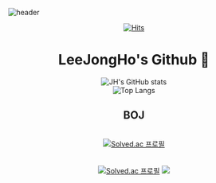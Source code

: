 ![header](https://capsule-render.vercel.app/api?type=waving&color=gradient&height=300&section=header&text=WelCome!&animation=scaleIn&fontSize=90)
<div align="center">
  
  [![Hits](https://hits.seeyoufarm.com/api/count/incr/badge.svg?url=https%3A%2F%2Fgithub.com%2FJH-TT%2Fhit-counter&count_bg=%23000000&title_bg=%23555555&icon=github.svg&icon_color=%23FFFFFF&title=hits&edge_flat=true)](https://hits.seeyoufarm.com)
  # LeeJongHo's Github :tada:

  ![JH's GitHub stats](https://github-readme-stats.vercel.app/api?username=JH-TT&show_icons=true&theme=dark)   
  ![Top Langs](https://github-readme-stats.vercel.app/api/top-langs/?username=JH-TT&layout=compact&theme=dark)
  
  <span vertical-align="center">
  <h2>BOJ</h2>
  </span>
  
  <br>[![Solved.ac
프로필](http://mazassumnida.wtf/api/mini/generate_badge?boj=dlwhdgh98)](https://solved.ac/dlwhdgh98)</br>
  <br></br>
  [![Solved.ac
프로필](http://mazassumnida.wtf/api/v2/generate_badge?boj=dlwhdgh98)](https://solved.ac/dlwhdgh98)
  <img src="http://mazandi.herokuapp.com/api?handle=dlwhdgh98&theme=warm"/>
</div>
